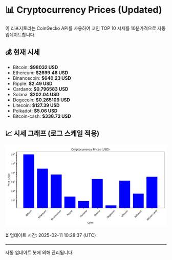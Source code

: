 
# 📊 Cryptocurrency Prices (Updated)

이 리포지토리는 CoinGecko API를 사용하여 코인 TOP 10 시세를 10분가격으로 자동 업데이트합니다.

## 💰 현재 시세
- Bitcoin: **$98032 USD**
- Ethereum: **$2699.48 USD**
- Binancecoin: **$640.23 USD**
- Ripple: **$2.49 USD**
- Cardano: **$0.796583 USD**
- Solana: **$202.04 USD**
- Dogecoin: **$0.265109 USD**
- Litecoin: **$127.39 USD**
- Polkadot: **$5.06 USD**
- Bitcoin-cash: **$338.72 USD**

## 📈 시세 그래프 (로그 스케일 적용)
![Crypto Prices](crypto_prices.png)

⏳ 업데이트 시간: 2025-02-11 10:28:37 (UTC)

---
자동 업데이트 봇에 의해 관리됩니다.
